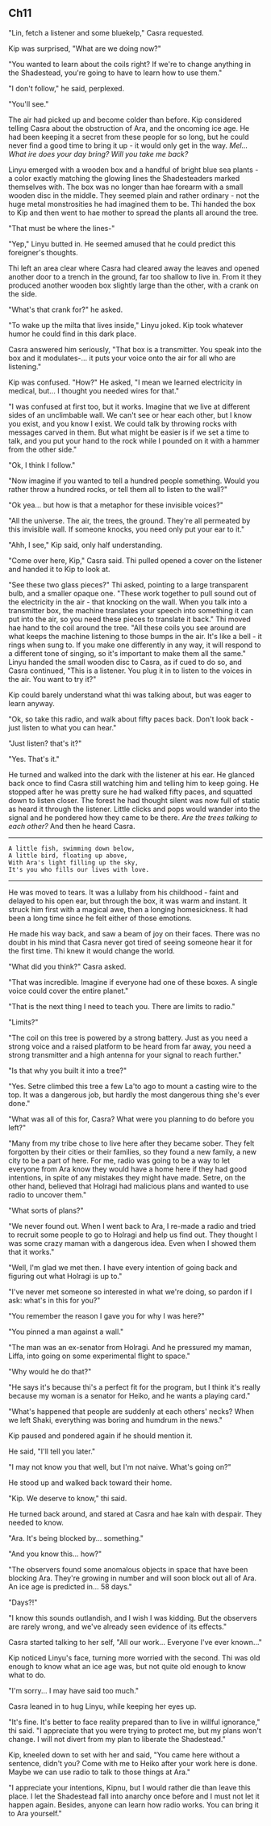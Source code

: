<!--
  Cas teaches Kip about radio,
    ( It annoys me that Lin is just a background character so far. )
  Casra secretly plans with Setre to be taken to Lissa as a martyrdom
  A sound is broadcast to people with coils, and they start a mutiny against Lissa. Lissa and Casra are killed in the action.
    Set mourns over hae. Lin is vengeful to Set. Kip mourns from a distance, feeling a bit guilty for being an intruder.
    Casra says hae last words to them and talks about a better future - Kip is reminded that hae death will be for nothing unless he does something to stop the ice age.
    Kip hears messages about Lif from Holragi and listens to hae fear on the radio.

  Interlogue:
    Next day, a boat comes for everyone who is able-bodied and able-minded to help with preparations. Kip gets on the boat with a radio and regrets what happened at the shadestead, but feels hopeful for the future with Setre in charge. Mel is waiting for him at Shaki Harbor.


  Thoughts:
  - The reader will be unsatisfied about Casra being killed off.
    - But it's a satisfying death.
  - Is radio that useful?
    - It will be to listen to Lif who will give instructions for sending a sign of good will
      - A weapon like Holragi would plan to send would be a sign of bad will, and more robots would come later (BOOK 2)
      - Their alternative is for people from all 3 corners of the rim to collaboratively work on a problem and send an ambassador to deliver it.
        - Mel volunteers
        - They can collaborate with telegraph. Why is wireless important?
          - Wireless will teach them about far infrared/CO2/Greenhouse effect ???
          - Wireless is how they will keep in contact with the machines instead of destroying them like Holragi
            - Machines to Mel: "There is more you must learn." Mel gets angry and tries to convince them. "Give me back my Lif."
    - Mel will want to know Holragi's plans.
-->


## Ch11


  "Lin, fetch a listener and some bluekelp," Casra requested.

  Kip was surprised, "What are we doing now?"

  "You wanted to learn about the coils right? If we're to change anything in the Shadestead, you're going to have to learn how to use them."

  "I don't follow," he said, perplexed.

  "You'll see."

  The air had picked up and become colder than before. Kip considered telling Casra about the obstruction of Ara, and the oncoming ice age. He had been keeping it a secret from these people for so long, but he could never find a good time to bring it up - it would only get in the way. *Mel... What ire does your day bring? Will you take me back?*

  Linyu emerged with a wooden box and a handful of bright blue sea plants - a color exactly matching the glowing lines the Shadesteaders marked themselves with. The box was no longer than hae forearm with a small wooden disc in the middle. They seemed plain and rather ordinary - not the huge metal monstrosities he had imagined them to be. Thi handed the box to Kip and then went to hae mother to spread the plants all around the tree.

  "That must be where the lines-"

  "Yep," Linyu butted in. He seemed amused that he could predict this foreigner's thoughts.

  Thi left an area clear where Casra had cleared away the leaves and opened another door to a trench in the ground, far too shallow to live in. From it they produced another wooden box slightly large than the other, with a crank on the side.

  "What's that crank for?" he asked.

  "To wake up the milta that lives inside," Linyu joked. Kip took whatever humor he could find in this dark place.

  Casra answered him seriously, "That box is a transmitter. You speak into the box and it modulates-... it puts your voice onto the air for all who are listening."

  Kip was confused. "How?" He asked, "I mean we learned electricity in medical, but... I thought you needed wires for that."

  "I was confused at first too, but it works. Imagine that we live at different sides of an unclimbable wall. We can't see or hear each other, but I know you exist, and you know I exist. We could talk by throwing rocks with messages carved in them. But what might be easier is if we set a time to talk, and you put your hand to the rock while I pounded on it with a hammer from the other side."

  "Ok, I think I follow."

  "Now imagine if you wanted to tell a hundred people something. Would you rather throw a hundred rocks, or tell them all to listen to the wall?"

  "Ok yea... but how is that a metaphor for these invisible voices?"

  "All the universe. The air, the trees, the ground. They're all permeated by this invisible wall. If someone knocks, you need only put your ear to it."

  "Ahh, I see," Kip said, only half understanding.

  "Come over here, Kip," Casra said. Thi pulled opened a cover on the listener and handed it to Kip to look at.

  "See these two glass pieces?" Thi asked, pointing to a large transparent bulb, and a smaller opaque one. "These work together to pull sound out of the electricity in the air - that knocking on the wall. When you talk into a transmitter box, the machine translates your speech into something it can put into the air, so you need these pieces to translate it back." Thi moved hae hand to the coil around the tree. "All these coils you see around are what keeps the machine listening to those bumps in the air. It's like a bell - it rings when sung to. If you make one differently in any way, it will respond to a different tone of singing, so it's important to make them all the same." Linyu handed the small wooden disc to Casra, as if cued to do so, and Casra continued, "This is a listener. You plug it in to listen to the voices in the air. You want to try it?"

  Kip could barely understand what thi was talking about, but was eager to learn anyway.

  "Ok, so take this radio, and walk about fifty paces back. Don't look back - just listen to what you can hear."

  "Just listen? that's it?"

  "Yes. That's it."

  He turned and walked into the dark with the listener at his ear. He glanced back once to find Casra still watching him and telling him to keep going. He stopped after he was pretty sure he had walked fifty paces, and squatted down to listen closer. The forest he had thought silent was now full of static as heard it through the listener. Little clicks and pops would wander into the signal and he pondered how they came to be there. *Are the trees talking to each other?* And then he heard Casra.

  ***
    A little fish, swimming down below,
    A little bird, floating up above,
    With Ara's light filling up the sky,
    It's you who fills our lives with love.
  ***

  He was moved to tears. It was a lullaby from his childhood - faint and delayed to his open ear, but through the box, it was warm and instant. It struck him first with a magical awe, then a longing homesickness. It had been a long time since he felt either of those emotions.

  He made his way back, and saw a beam of joy on their faces. There was no doubt in his mind that Casra never got tired of seeing someone hear it for the first time. Thi knew it would change the world.

  "What did you think?" Casra asked.

  "That was incredible. Imagine if everyone had one of these boxes. A single voice could cover the entire planet."

  "That is the next thing I need to teach you. There are limits to radio."

  "Limits?"

  "The coil on this tree is powered by a strong battery. Just as you need a strong voice and a raised platform to be heard from far away, you need a strong transmitter and a high antenna for your signal to reach further."

  "Is that why you built it into a tree?"

  "Yes. Setre climbed this tree a few La'to ago to mount a casting wire to the top. It was a dangerous job, but hardly the most dangerous thing she's ever done."

  "What was all of this for, Casra? What were you planning to do before you left?"

  "Many from my tribe chose to live here after they became sober. They felt forgotten by their cities or their families, so they found a new family, a new city to be a part of here. For me, radio was going to be a way to let everyone from Ara know they would have a home here if they had good intentions, in spite of any mistakes they might have made. Setre, on the other hand, believed that Holragi had malicious plans and wanted to use radio to uncover them."

  "What sorts of plans?"

  "We never found out. When I went back to Ara, I re-made a radio and tried to recruit some people to go to Holragi and help us find out. They thought I was some crazy maman with a dangerous idea. Even when I showed them that it works."

  "Well, I'm glad we met then. I have every intention of going back and figuring out what Holragi is up to."

  "I've never met someone so interested in what we're doing, so pardon if I ask: what's in this for you?"

  "You remember the reason I gave you for why I was here?"

  "You pinned a man against a wall."

  "The man was an ex-senator from Holragi. And he pressured my maman, Liffa, into going on some experimental flight to space."

  "Why would he do that?"

  "He says it's because thi's a perfect fit for the program, but I think it's really because my woman is a senator for Heiko, and he wants a playing card."

  "What's happened that people are suddenly at each others' necks? When we left Shaki, everything was boring and humdrum in the news."

  Kip paused and pondered again if he should mention it.

  He said, "I'll tell you later."

  "I may not know you that well, but I'm not naive. What's going on?"

  He stood up and walked back toward their home.

  "Kip. We deserve to know," thi said.

  He turned back around, and stared at Casra and hae kaln with despair. They needed to know.

  "Ara. It's being blocked by... something."

  "And you know this... how?"

  "The observers found some anomalous objects in space that have been blocking Ara. They're growing in number and will soon block out all of Ara. An ice age is predicted in... 58 days."

  "Days?!"

  "I know this sounds outlandish, and I wish I was kidding. But the observers are rarely wrong, and we've already seen evidence of its effects."

  Casra started talking to her self, "All our work... Everyone I've ever known..."

  Kip noticed Linyu's face, turning more worried with the second. Thi was old enough to know what an ice age was, but not quite old enough to know what to do.

  "I'm sorry... I may have said too much."

  Casra leaned in to hug Linyu, while keeping her eyes up.

  "It's fine. It's better to face reality prepared than to live in willful ignorance," thi said. "I appreciate that you were trying to protect me, but my plans won't change. I will not divert from my plan to liberate the Shadestead."

  Kip, kneeled down to set with her and said, "You came here without a sentence, didn't you? Come with me to Heiko after your work here is done. Maybe we can use radio to talk to those things at Ara."

  "I appreciate your intentions, Kipnu, but I would rather die than leave this place. I let the Shadestead fall into anarchy once before and I must not let it happen again. Besides, anyone can learn how radio works. You can bring it to Ara yourself."

  
